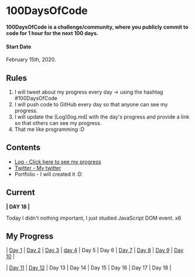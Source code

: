 # 100DaysOfCode

**100DaysOfCode is a challenge/community, where you publicly commit to code for 1 hour for the next 100 days.**

#### Start Date
February 15th, 2020.

## Rules
1. I will tweet about my progress every day -> using the hashtag #100DaysOfCode
2. I will push code to GitHub every day so that anyone can see my progress.
3. I will update the (Log)[log.md] with the day's progress and provide a link so that others can see my progress.
4. That me like programming :D

## Contents
* [Log - Click here to see my progress](log.md)
* [Twitter - My twitter](https://twitter.com/Steven_coailaZ)
* Portfolio - I will created it :D

## Current
**| DAY 18 |**

Today I didn't nothing important, I just studied JavaScript DOM event. x6

## My Progress
|  [Day 1](https://github.com/StevenACZ/100DaysOfCode/blob/master/Days/Day%201/PachaQtec's%20JavaScript%20Problems/main.js)  |  [Day 2](https://github.com/StevenACZ/100DaysOfCode/blob/master/Days/Day%202/PachaQtec's%20JavaScript%20Problems/main.js)  |  [Day 3](https://github.com/StevenACZ/Movi.es)  |  [day 4](https://stevenacz.github.io/Trillo/)  |  Day 5  |  Day 6 | [Day 7](https://github.com/StevenACZ/Portfolio_Dev) | [Day 8](https://github.com/StevenACZ/CalculatorApp) | [Day 9](https://github.com/StevenACZ/To-doList) | [Day 10](https://github.com/StevenACZ/To-doList) |

| [Day 11](https://github.com/StevenACZ/To-doList) | [Day 12](https://github.com/StevenACZ/To-doList) | Day 13 | Day 14 | Day 15 | Day 16 | Day 17 | Day 18 |
